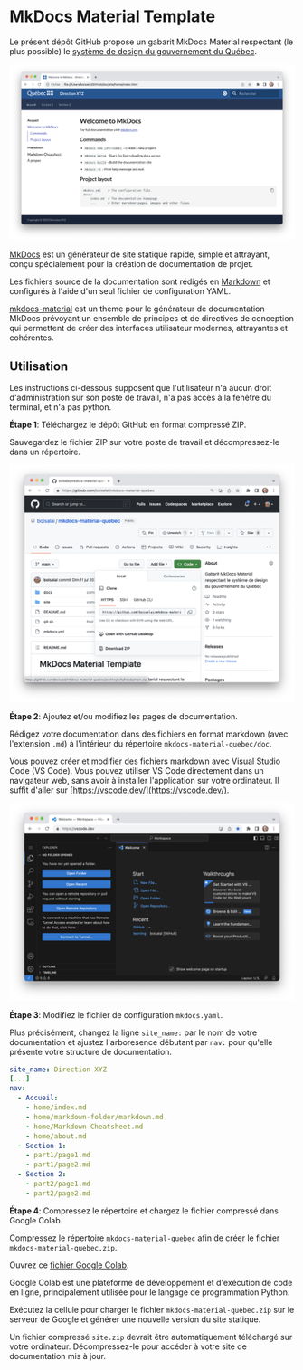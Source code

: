 # MkDocs Material Template

Le présent dépôt GitHub propose un gabarit MkDocs Material respectant (le plus possible)
le [système de design du gouvernement du Québec](https://design.quebec.ca/apercu/systeme).

![](docs/assets/fig1.png)

[MkDocs](https://www.mkdocs.org/) est un générateur de site statique rapide, simple et attrayant, 
conçu spécialement pour la création de documentation de projet.

Les fichiers source de la documentation sont rédigés en [Markdown](https://www.markdownguide.org/) 
et configurés à l'aide d'un seul fichier de configuration YAML.

[mkdocs-material](https://squidfunk.github.io/mkdocs-material/) est un thème pour le générateur de documentation MkDocs
prévoyant un ensemble de principes et de directives de conception qui permettent 
de créer des interfaces utilisateur modernes, attrayantes et cohérentes.

## Utilisation

Les instructions ci-dessous supposent que l'utilisateur n'a aucun droit d'administration sur son poste de travail,
n'a pas accès à la fenêtre du terminal, et n'a pas python. 

**Étape 1**: Téléchargez le dépôt GitHub en format compressé ZIP. 

Sauvegardez le fichier ZIP sur votre poste de travail 
et décompressez-le dans un répertoire.

![](docs/assets/fig2.png)

**Étape 2**: Ajoutez et/ou modifiez les pages de documentation.

Rédigez votre documentation dans des fichiers en format markdown (avec l'extension `.md`) 
à l'intérieur du répertoire `mkdocs-material-quebec/doc`. 

Vous pouvez créer et modifier des fichiers markdown avec Visual Studio Code (VS Code). 
Vous pouvez utiliser VS Code directement dans un navigateur web, sans avoir à installer 
l'application sur votre ordinateur. Il suffit d'aller sur [https://vscode.dev/](https://vscode.dev/).

![](docs/assets/fig3.png)

**Étape 3**: Modifiez le fichier de configuration `mkdocs.yaml`.

Plus précisément, changez la ligne `site_name:` par le nom de votre documentation et ajustez l'arboresence débutant 
par `nav:` pour qu'elle présente votre structure de documentation.

```yaml
site_name: Direction XYZ
[...]
nav:
  - Accueil:
    - home/index.md
    - home/markdown-folder/markdown.md
    - home/Markdown-Cheatsheet.md
    - home/about.md
  - Section 1:
    - part1/page1.md
    - part1/page2.md
  - Section 2:
    - part2/page1.md
    - part2/page2.md
```

**Étape 4**: Compressez le répertoire et chargez le fichier compressé dans Google Colab.

Compressez le répertoire `mkdocs-material-quebec` afin de créer le fichier `mkdocs-material-quebec.zip`.

Ouvrez ce [fichier Google Colab](https://colab.research.google.com/drive/17bBL-oIsmS3bYaSN3tf6FhZ1EA9KFEJG?usp=sharing).

Google Colab est une plateforme de développement et d'exécution de code en ligne, principalement 
utilisée pour le langage de programmation Python.

Exécutez la cellule pour charger le fichier `mkdocs-material-quebec.zip` sur le serveur de Google et 
générer une nouvelle version du site statique.

Un fichier compressé `site.zip` devrait être automatiquement téléchargé sur votre ordinateur. Décompressez-le
pour accéder à votre site de documentation mis à jour.









